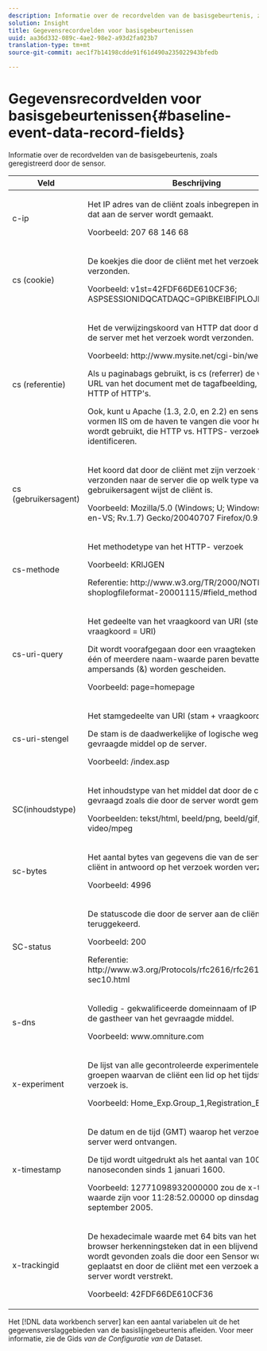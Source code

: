 ```yaml
---
description: Informatie over de recordvelden van de basisgebeurtenis, zoals geregistreerd door de sensor.
solution: Insight
title: Gegevensrecordvelden voor basisgebeurtenissen
uuid: aa36d332-089c-4ae2-98e2-a93d2fa023b7
translation-type: tm+mt
source-git-commit: aec1f7b14198cdde91f61d490a235022943bfedb

---
```



# Gegevensrecordvelden voor basisgebeurtenissen{#baseline-event-data-record-fields}

Informatie over de recordvelden van de basisgebeurtenis, zoals geregistreerd door de sensor.

<table id="table_E29606BB010E4DB48C463979B7BEC769"> 
 <thead> 
  <tr> 
   <th colname="col1" class="entry"> Veld </th> 
   <th colname="col2" class="entry"> Beschrijving </th> 
  </tr> 
 </thead>
 <tbody> 
  <tr> 
   <td colname="col1"> c-ip </td> 
   <td colname="col2"> <p>Het IP adres van de cliënt zoals inbegrepen in het verzoek dat aan de server wordt gemaakt. </p> <p>Voorbeeld: 207 68 146 68 </p> </td> 
  </tr> 
  <tr> 
   <td colname="col1"> cs (cookie) </td> 
   <td colname="col2"> <p>De koekjes die door de cliënt met het verzoek worden verzonden. </p> <p>Voorbeeld: v1st=42FDF66DE610CF36; ASPSESSIONIDQCATDAQC=GPIBKEIBFIPLOJMKCAAEPM; </p> </td> 
  </tr> 
  <tr> 
   <td colname="col1"> cs (referentie) </td> 
   <td colname="col2"> <p>Het de verwijzingskoord van HTTP dat door de cliënt naar de server met het verzoek wordt verzonden. </p> <p>Voorbeeld: http://www.mysite.net/cgi-bin/websearch?qry </p> <p>Als u paginabags gebruikt, is cs (referrer) de volledige URL van het document met de tagafbeelding, inclusief HTTP of HTTP's. </p> <p>Ook, kunt u Apache (1.3, 2.0, en 2.2) en sensoren vormen IIS om de haven te vangen die voor het verzoek wordt gebruikt, die HTTP vs. HTTPS- verzoeken kan identificeren. </p> </td> 
  </tr> 
  <tr> 
   <td colname="col1"> cs (gebruikersagent) </td> 
   <td colname="col2"> <p>Het koord dat door de cliënt met zijn verzoek wordt verzonden naar de server die op welk type van gebruikersagent wijst de cliënt is. </p> <p>Voorbeeld: Mozilla/5.0 (Windows; U; Windows NT 5.1; en-VS; Rv.1.7) Gecko/20040707 Firefox/0.9.2 </p> </td> 
  </tr> 
  <tr> 
   <td colname="col1"> cs-methode </td> 
   <td colname="col2"> <p>Het methodetype van het HTTP- verzoek </p> <p>Voorbeeld: KRIJGEN </p> <p>Referentie: http://www.w3.org/TR/2000/NOTE-shoplogfileformat-20001115/#field_method </p> </td> 
  </tr> 
  <tr> 
   <td colname="col1"> cs-uri-query </td> 
   <td colname="col2"> <p>Het gedeelte van het vraagkoord van URI (stem + vraagkoord = URI) </p> <p>Dit wordt voorafgegaan door een vraagteken (?) en kan één of meerdere naam-waarde paren bevatten die door ampersands (&amp;) worden gescheiden. </p> <p>Voorbeeld: page=homepage </p> </td> 
  </tr> 
  <tr> 
   <td colname="col1"> cs-uri-stengel </td> 
   <td colname="col2"> <p>Het stamgedeelte van URI (stam + vraagkoord = URI) </p> <p>De stam is de daadwerkelijke of logische weg aan het gevraagde middel op de server. </p> <p>Voorbeeld: /index.asp </p> </td> 
  </tr> 
  <tr> 
   <td colname="col1"> SC(inhoudstype) </td> 
   <td colname="col2"> <p>Het inhoudstype van het middel dat door de cliënt wordt gevraagd zoals die door de server wordt gemeld. </p> <p>Voorbeelden: tekst/html, beeld/png, beeld/gif, video/mpeg </p> </td> 
  </tr> 
  <tr> 
   <td colname="col1"> sc-bytes </td> 
   <td colname="col2"> <p>Het aantal bytes van gegevens die van de server naar de cliënt in antwoord op het verzoek worden verzonden. </p> <p>Voorbeeld: 4996 </p> </td> 
  </tr> 
  <tr> 
   <td colname="col1"> SC-status </td> 
   <td colname="col2"> <p>De statuscode die door de server aan de cliënt is teruggekeerd. </p> <p>Voorbeeld: 200 </p> <p>Referentie: http://www.w3.org/Protocols/rfc2616/rfc2616-sec10.html </p> </td> 
  </tr> 
  <tr> 
   <td colname="col1"> s-dns </td> 
   <td colname="col2"> <p>Volledig - gekwalificeerde domeinnaam of IP adres van de gastheer van het gevraagde middel. </p> <p>Voorbeeld: www.omniture.com </p> </td> 
  </tr> 
  <tr> 
   <td colname="col1"> x-experiment </td> 
   <td colname="col2"> <p>De lijst van alle gecontroleerde experimentele namen en groepen waarvan de cliënt een lid op het tijdstip van het verzoek is. </p> <p>Voorbeeld: Home_Exp.Group_1,Registration_Exp.Group_2 </p> </td> 
  </tr> 
  <tr> 
   <td colname="col1"> x-timestamp </td> 
   <td colname="col2"> <p>De datum en de tijd (GMT) waarop het verzoek door de server werd ontvangen. </p> <p>De tijd wordt uitgedrukt als het aantal van 100 nanoseconden sinds 1 januari 1600. </p> <p>Voorbeeld: 12771098932000000 zou de x-timestamp waarde zijn voor 11:28:52.00000 op dinsdag 13 september 2005. </p> </td> 
  </tr> 
  <tr> 
   <td colname="col1"> x-trackingid </td> 
   <td colname="col2"> <p>De hexadecimale waarde met 64 bits van het unieke browser herkenningsteken dat in een blijvend koekje wordt gevonden zoals die door een <span class="wintitle"> Sensor wordt geplaatst </span> en door de cliënt met een verzoek aan een server wordt verstrekt. </p> <p>Voorbeeld: 42FDF66DE610CF36 </p> </td> 
  </tr> 
 </tbody> 
</table>

Het [!DNL data workbench server] kan een aantal variabelen uit de het gegevensverslaggebieden van de basislijngebeurtenis afleiden. Voor meer informatie, zie de Gids *van de Configuratie van de* Dataset.
